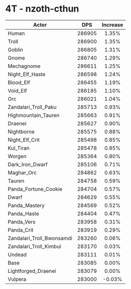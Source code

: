 # 4T - nzoth-cthun
| Actor | DPS | Increase |
|---|:---:|:---:|
|Human|286905|1.35%|
|Troll|286900|1.35%|
|Goblin|286805|1.31%|
|Gnome|286740|1.29%|
|Mechagnome|286611|1.25%|
|Night_Elf_Haste|286598|1.24%|
|Blood_Elf|286455|1.19%|
|Void_Elf|286185|1.10%|
|Orc|286021|1.04%|
|Zandalari_Troll_Paku|285713|0.93%|
|Highmountain_Tauren|285663|0.91%|
|Draenei|285627|0.90%|
|Nightborne|285575|0.88%|
|Night_Elf_Crit|285498|0.85%|
|Kul_Tiran|285478|0.85%|
|Worgen|285364|0.80%|
|Dark_Iron_Dwarf|285106|0.71%|
|Maghar_Orc|284862|0.63%|
|Tauren|284758|0.59%|
|Panda_Fortune_Cookie|284704|0.57%|
|Dwarf|284629|0.55%|
|Panda_Mastery|284569|0.52%|
|Panda_Haste|284404|0.47%|
|Panda_Vers|283958|0.31%|
|Panda_Crit|283919|0.29%|
|Zandalari_Troll_Bwonsamdi|283260|0.06%|
|Zandalari_Troll_Kimbul|283170|0.03%|
|Undead|283111|0.01%|
|Base|283085|0.00%|
|Lightforged_Draenei|283079|0.00%|
|Vulpera|283000|-0.03%|
